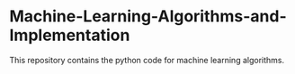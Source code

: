 # Machine-Learning-Algorithms-and-Implementation
This repository contains the python code for machine learning algorithms.
